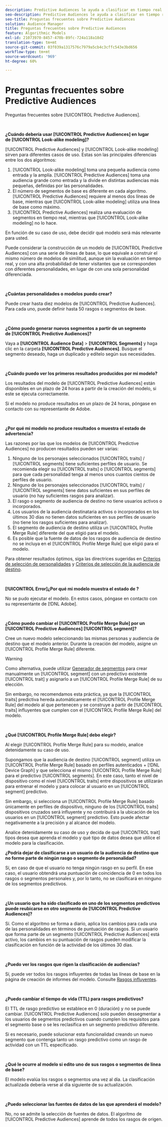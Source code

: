 ```yaml
---
description: Predictive Audiences le ayuda a clasificar en tiempo real audiencias desconocidas como personalidades diferenciadas, mediante el uso de la ciencia de datos.
seo-description: Predictive Audiences le ayuda a clasificar en tiempo real audiencias desconocidas como personalidades diferenciadas, mediante el uso de la ciencia de datos.
seo-title: Preguntas frecuentes sobre Predictive Audiences
solution: Audience Manager
title: Preguntas frecuentes sobre Predictive Audiences
feature: Algorithmic Models
exl-id: 21073970-8457-470b-89fc-724a118a18d2
translation-type: tm+mt
source-git-commit: 03f039a1317576c7979a5cb4c3cffc543e3bd656
workflow-type: tm+mt
source-wordcount: '969'
ht-degree: 60%

---
```


# Preguntas frecuentes sobre Predictive Audiences

Preguntas frecuentes sobre [!UICONTROL Predictive Audiences].

 

**¿Cuándo debería usar [!UICONTROL Predictive Audiences] en lugar de [!UICONTROL Look-alike modeling]?**

[!UICONTROL Predictive Audiences] y [!UICONTROL Look-alike modeling] sirven para diferentes casos de uso. Estas son las principales diferencias entre los dos algoritmos:

1. [!UICONTROL Look-alike modeling] toma una pequeña audiencia como entrada y la amplía. [!UICONTROL Predictive Audiences] toma una audiencia grande como entrada y la divide en distintas audiencias más pequeñas, definidas por las personalidades.
1. El número de segmentos de base es diferente en cada algoritmo. [!UICONTROL Predictive Audiences] requiere al menos dos líneas de base, mientras que [!UICONTROL Look-alike modeling] utiliza una línea de base como máximo.
1. [!UICONTROL Predictive Audiences] realiza una evaluación de segmentos en tiempo real, mientras que [!UICONTROL Look-alike modeling] no lo hace.

En función de su caso de uso, debe decidir qué modelo será más relevante para usted.

Puede considerar la construcción de un modelo de [!UICONTROL Predictive Audiences] con una serie de líneas de base, lo que equivale a construir el mismo número de modelos de similitud, aunque sin la evaluación en tiempo real, y con una alta probabilidad de tener visitantes que se corresponden con diferentes personalidades, en lugar de con una sola personalidad diferenciada.

 

**¿Cuántas personalidades o modelos puedo crear?**

Puede crear hasta diez modelos de [!UICONTROL Predictive Audiences]. Para cada uno, puede definir hasta 50 rasgos o segmentos de base.

 

**¿Cómo puedo generar nuevos segmentos a partir de un segmento de [!UICONTROL Predictive Audiences]?**

Vaya a **[!UICONTROL Audience Data]** > **[!UICONTROL Segments]** y haga clic en la carpeta **[!UICONTROL Predictive Audiences]**. Busque el segmento deseado, haga un duplicado y edítelo según sus necesidades.

 

**¿Cuándo puedo ver los primeros resultados producidos por mi modelo?**

Los resultados del modelo de [!UICONTROL Predictive Audiences] están disponibles en un plazo de 24 horas a partir de la creación del modelo, si este se ejecuta correctamente.

Si el modelo no produce resultados en un plazo de 24 horas, póngase en contacto con su representante de Adobe.

 

**¿Por qué mi modelo no produce resultados o muestra el estado de advertencia?**

Las razones por las que los modelos de [!UICONTROL Predictive Audiences] no producen resultados pueden ser varias:

1. Ninguno de los personajes seleccionados [!UICONTROL traits] / [!UICONTROL segments] tiene suficientes perfiles de usuario. Se recomienda elegir su [!UICONTROL traits] o [!UICONTROL segments] para que cada personalidad tenga al menos unos cuantos cientos de perfiles de usuario.
1. Ninguno de los personajes seleccionados [!UICONTROL traits] / [!UICONTROL segments] tiene datos suficientes en sus perfiles de usuario (no hay suficientes rasgos para analizar).
1. El rasgo o segmento de audiencia de destino no tiene usuarios activos o incorporados.
1. Los usuarios de la audiencia destinataria activos o incorporados en los últimos 30 días no tienen datos suficientes en sus perfiles de usuario (no tiene los rasgos suficientes para analizar).
1. El segmento de audiencia de destino utiliza un [!UICONTROL Profile Merge Rule] diferente del que eligió para el modelo.
1. Es posible que la fuente de datos de los rasgos de audiencia de destino no se incluya en el [!UICONTROL Profile Merge Rule] que eligió para el modelo.

Para obtener resultados óptimos, siga las directrices sugeridas en [Criterios de selección de personalidades](../features/algorithmic-models/predictive-audiences.md#selection-personas) y [Criterios de selección de la audiencia de destino](../features/algorithmic-models/predictive-audiences.md#selection-audience).

 

**[!UICONTROL Error]¿Por qué mi modelo muestra el estado de ?**

No se pudo ejecutar el modelo. En estos casos, póngase en contacto con su representante de [!DNL Adobe].

 

**¿Cómo puedo cambiar el  [!UICONTROL Profile Merge Rule] por un  [!UICONTROL Predictive Audiences] [!UICONTROL segment]?**

Cree un nuevo modelo seleccionando las mismas personas y audiencia de destino que el modelo anterior. Durante la creación del modelo, asigne un [!UICONTROL Profile Merge Rule] diferente.

>[!WARNING]
> Como alternativa, puede utilizar [Generador de segmentos](../features/segments/segment-builder.md) para crear manualmente un [!UICONTROL segment] con un predictivo existente [!UICONTROL trait] y asignarlo a un [!UICONTROL Profile Merge Rule] de su elección.
> 
> Sin embargo, no recomendamos esta práctica, ya que la [!UICONTROL traits] predictiva hereda automáticamente el [!UICONTROL Profile Merge Rule] del modelo al que pertenecen y se construye a partir de [!UICONTROL traits] influyentes que cumplen con el [!UICONTROL Profile Merge Rule] del modelo.

 

**¿Qué  [!UICONTROL Profile Merge Rule] debo elegir?**

Al elegir [!UICONTROL Profile Merge Rule] para su modelo, analice detenidamente su caso de uso.

Supongamos que la audiencia de destino [!UICONTROL segment] utiliza un [!UICONTROL Profile Merge Rule] basado en perfiles autenticados + [!DNL Device Graph] y que selecciona el mismo [!UICONTROL Profile Merge Rule] para el predictivo [!UICONTROL segments]. En este caso, tanto el nivel de dispositivo como el nivel [!UICONTROL traits] entre dispositivos se utilizarán para entrenar el modelo y para colocar al usuario en un [!UICONTROL segment] predictivo.

Sin embargo, si selecciona un [!UICONTROL Profile Merge Rule] basado únicamente en perfiles de dispositivo, ninguno de los [!UICONTROL traits] dispositivos cruzados será influyente y no contribuirá a la ubicación de los usuarios en un [!UICONTROL segment] predictivo. Esto puede afectar negativamente a la precisión y al alcance del modelo.

Analice detenidamente su caso de uso y decida de qué [!UICONTROL trait] tipos desea que aprenda el modelo y qué tipo de datos desea que utilice el modelo para la clasificación.

**¿Podría dejar de clasificarse a un usuario de la audiencia de destino que no forme parte de ningún rasgo o segmento de personalidad?**

Sí, en caso de que el usuario no tenga ningún rasgo en su perfil. En ese caso, el usuario obtendrá una puntuación de coincidencia de 0 en todos los rasgos o segmentos personales y, por lo tanto, no se clasificará en ninguno de los segmentos predictivos.

 

**¿Un usuario que ha sido clasificado en uno de los segmentos predictivos puede reubicarse en otro segmento de [!UICONTROL Predictive Audiences]?**

Sí. Como el algoritmo se forma a diario, aplica los cambios para cada una de las personalidades en términos de puntuación de rasgos. Si un usuario que forma parte de un segmento [!UICONTROL Predictive Audiences] está activo, los cambios en su puntuación de rasgos pueden modificar la clasificación en función de la actividad de los últimos 30 días.

 

**¿Puedo ver los rasgos que rigen la clasificación de audiencias?**

Sí, puede ver todos los rasgos influyentes de todas las líneas de base en la página de creación de informes del modelo. Consulte [Rasgos influyentes](../features/algorithmic-models/predictive-audiences-reporting.md#influential-traits).

 

**¿Puedo cambiar el tiempo de vida (TTL) para rasgos predictivos?**

El TTL de rasgo predictivo se establece en 0 (duración) y no se puede cambiar. [!UICONTROL Predictive Audiences] solo pueden dessegmentar a los usuarios de segmentos predictivos cuando cumplen los requisitos para el segmento base o se les reclasifica en un segmento predictivo diferente.

Si es necesario, puede solucionar esta funcionalidad creando un nuevo segmento que contenga tanto un rasgo predictivo como un rasgo de actividad con un TTL especificado.

 


**¿Qué le ocurre al modelo si edito uno de sus rasgos o segmentos de línea de base?**

El modelo evalúa los rasgos o segmentos una vez al día. La clasificación actualizada debería verse al día siguiente de su actualización.

 

**¿Puedo seleccionar las fuentes de datos de las que aprenderá el modelo?**

No, no se admite la selección de fuentes de datos. El algoritmo de [!UICONTROL Predictive Audiences] aprende de todos los rasgos de origen.
